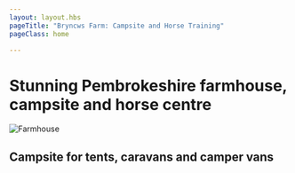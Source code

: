 ```yaml
---
layout: layout.hbs
pageTitle: "Bryncws Farm: Campsite and Horse Training"
pageClass: home

---
```


# Stunning Pembrokeshire farmhouse, campsite and horse centre

![Farmhouse](/assets/images/farmhouse.jpg)

## Campsite for tents, caravans and camper vans


